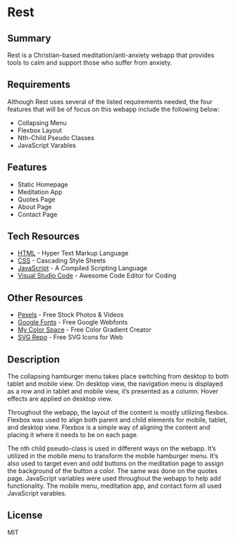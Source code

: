 # Rest

## Summary
Rest is a Christian-based meditation/anti-anxiety webapp that provides tools to calm and support those who suffer from anxiety. 

## Requirements

Although Rest uses several of the listed requirements needed, the four features that will be of focus on this webapp include the following below: 
- Collapsing Menu
- Flexbox Layout
- Nth-Child Pseudo Classes
- JavaScript Varables

## Features

- Static Homepage
- Meditation App
- Quotes Page
- About Page
- Contact Page

## Tech Resources
- [HTML](https://developer.mozilla.org/en-US/docs/Web/HTML) - Hyper Text Markup Language
- [CSS](https://developer.mozilla.org/en-US/docs/Web/CSS) - Cascading Style Sheets
- [JavaScript](https://developer.mozilla.org/en-US/docs/Web/JavaScript) - A Compiled Scripting Language
- [Visual Studio Code](https://code.visualstudio.com/) - Awesome Code Editor for Coding

## Other Resources
- [Pexels](https://www.pexels.com/) - Free Stock Photos & Videos
- [Google Fonts](https://fonts.google.com/) - Free Google Webfonts
- [My Color Space](https://mycolor.space/) - Free Color Gradient Creator
- [SVG Repo](https://www.svgrepo.com/) - Free SVG Icons for Web


## Description

The collapsing hamburger menu takes place switching from desktop to both tablet and mobile view. On desktop view, the navigation menu is displayed as a row and in tablet and mobile view, it’s presented as a column. Hover effects are applied on desktop view. 

Throughout the webapp, the layout of the content is mostly utilizing flexbox. Flexbox was used to align both parent and child elements for mobile, tablet, and desktop view. Flexbox is a simple way of aligning the content and placing it where it needs to be on each page. 

The nth child pseudo-class is used in different ways on the webapp. It’s utilized in the mobile menu to transform the mobile hamburger menu. It’s also used to target even and odd buttons on the meditation page to assign the background of the button a color. The same was done on the quotes page. 
JavaScript variables were used throughout the webapp to help add functionality. The mobile menu, meditation app, and contact form all used JavaScript varables.


## License

MIT

